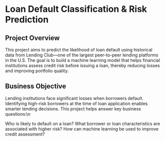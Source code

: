 # Loan Default Classification & Risk Prediction
## Project Overview
This project aims to predict the likelihood of loan default using historical data from Lending Club—one of the largest peer-to-peer lending platforms in the U.S. The goal is to build a machine learning model that helps financial institutions assess credit risk before issuing a loan, thereby reducing losses and improving portfolio quality.

## Business Objective
Lending institutions face significant losses when borrowers default. Identifying high-risk borrowers at the time of loan application enables smarter lending decisions.
This project helps answer key business questions:\n

Who is likely to default on a loan?
What borrower or loan characteristics are associated with higher risk?
How can machine learning be used to improve credit assessment?
